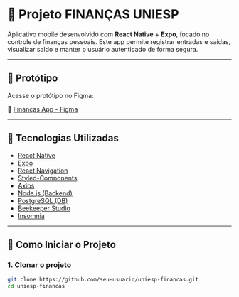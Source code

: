 # 📱 Projeto FINANÇAS UNIESP

Aplicativo mobile desenvolvido com **React Native** + **Expo**, focado no controle de finanças pessoais. Este app permite registrar entradas e saídas, visualizar saldo e manter o usuário autenticado de forma segura.

---

## 🎨 Protótipo

Acesse o protótipo no Figma:

🔗 [Finanças App - Figma](https://www.figma.com/design/JxABSe4TIhANXi3bVhngGw/Finan%C3%A7as-App?node-id=0-1&t=fwFkfVTqzfpufxNg-1)

---

## 🧰 Tecnologias Utilizadas

- [React Native](https://reactnative.dev/)
- [Expo](https://expo.dev/)
- [React Navigation](https://reactnavigation.org/)
- [Styled-Components](https://styled-components.com/)
- [Axios](https://axios-http.com/)
- [Node.js (Backend)](https://nodejs.org/)
- [PostgreSQL (DB)](https://www.postgresql.org/)
- [Beekeeper Studio](https://www.beekeeperstudio.io/)
- [Insomnia](https://insomnia.rest/)

---

## 🚀 Como Iniciar o Projeto

### 1. Clonar o projeto

```bash
git clone https://github.com/seu-usuario/uniesp-financas.git
cd uniesp-financas
